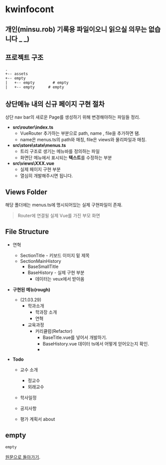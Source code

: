 # kwinfocont

## 개인(minsu.rob) 기록용 파일이오니 읽으실 의무는 없습니다 _ _)

## 프로젝트 구조
```
.
+-- assets
+-- empty
|   +-- empty        # empty
|   +-- empty      # empty
```
## 상단메뉴 내의 신규 페이지 구현 절차
상단 nav bar의 새로운 Page를 생성하기 위해 변경해야하는 파일들 정리.

- **src\router\index.ts**
  - VueRouter 추가하는 부분으로 path, name , file을 추가하면 됌.
  - name은 menus.ts의 path와 매칭, file은 views와 물리파일과 매칭.
- **src\store\state\menus.ts**
  - 트리 구조로 생기는 메뉴바를 정의하는 파일
  - 화면단 메뉴에서 표시되는 **텍스트**를 수정하는 부분
- **src\views\XXX.vue**
  - 실제 페이지 구현 부분 
  - 열심히 개발해주시면 됩니다.
## Views Folder
해당 폴더에는 menus.ts에 명시되어있는 실제 구현파일이 존재.
  > Router에 연결될 실제 Vue를 가진 부모 화면

## File Structure
- 연혁
  - SectionTitle - 키보드 이미지 밑 제목
  - SectionMainHistory
    - BaseSmallTitle 
    - BaseHistory - 실제 구현 부분
      - 데이터는 veux에서 받아옴

- **구현된 메뉴(rough)**
  - (21.03.29)
    - 학과소개
      - 학과장 소개
      - 연혁
    - 교육과정
      - 커리큘럼(Refactor)
        - BaseTitle.vue를 넣어서 개발하기.
        - BaseHistory.vue 데이터 ts에서 어떻게 얻어오는지 확인.
        - 
- **Todo**
  - 교수 소개
    - 정교수
    - 외래교수
  - 학사일정
  - 공지사항

  - 평가 계획서 about

## empty
```
empty
```

[원문으로 돌아가기](README.md).
